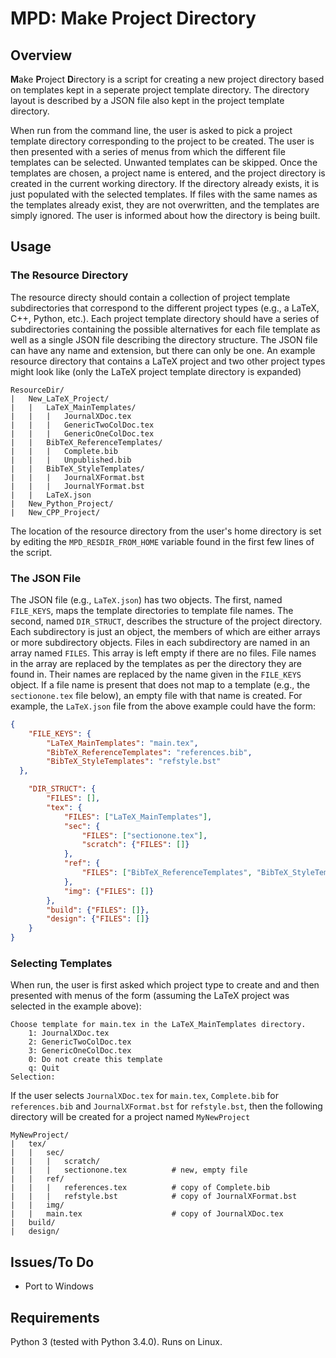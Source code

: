 # MPD: Make Project Directory

## Overview

**M**ake **P**roject **D**irectory is a script for creating a new project directory based on templates kept in a seperate project template directory. The directory layout is described by a JSON file also kept in the project template directory.

When run from the command line, the user is asked to pick a project template directory corresponding to the project to be created. The user is then presented with a series of menus from which the different file templates can be selected. Unwanted templates can be skipped. Once the templates are chosen, a project name is entered, and the project directory is created in the current working directory. If the directory already exists, it is just populated with the selected templates. If files with the same names as the templates already exist, they are not overwritten, and the templates are simply ignored. The user is informed about how the directory is being built.

## Usage

### The Resource Directory

The resource directy should contain a collection of project template subdirectories that correspond to the different project types (e.g., a LaTeX, C++, Python, etc.). Each project template directory should have a series of subdirectories containing the possible alternatives for each file template as well as a single JSON file describing the directory structure. The JSON file can have any name and extension, but there can only be one. An example resource directory that contains a LaTeX project and two other project types might look like (only the LaTeX project template directory is expanded)
```
ResourceDir/
|   New_LaTeX_Project/
|   |   LaTeX_MainTemplates/
|   |   |   JournalXDoc.tex
|   |   |   GenericTwoColDoc.tex
|   |   |   GenericOneColDoc.tex
|   |   BibTeX_ReferenceTemplates/
|   |   |   Complete.bib
|   |   |   Unpublished.bib
|   |   BibTeX_StyleTemplates/
|   |   |   JournalXFormat.bst
|   |   |   JournalYFormat.bst
|   |   LaTeX.json
|   New_Python_Project/
|   New_CPP_Project/
```
The location of the resource directory from the user's home directory is set by editing the `MPD_RESDIR_FROM_HOME` variable found in the first few lines of the script.

### The JSON File

The JSON file (e.g., `LaTeX.json`) has two objects. The first, named `FILE_KEYS`, maps the template directories to template file names. The second, named `DIR_STRUCT`, describes the structure of the project directory. Each subdirectory is just an object, the members of which are either arrays or more subdirectory objects. Files in each subdirectory are named in an array named `FILES`. This array is left empty if there are no files. File names in the array are replaced by the templates as per the directory they are found in. Their names are replaced by the name given in the `FILE_KEYS` object. If a file name is present that does not map to a template (e.g., the `sectionone.tex` file below), an empty file with that name is created. For example, the `LaTeX.json` file from the above example could have the form:
```json
{
    "FILE_KEYS": {
        "LaTeX_MainTemplates": "main.tex",
        "BibTeX_ReferenceTemplates": "references.bib",
        "BibTeX_StyleTemplates": "refstyle.bst"
  },

    "DIR_STRUCT": {
        "FILES": [],
        "tex": {
            "FILES": ["LaTeX_MainTemplates"],
            "sec": {
                "FILES": ["sectionone.tex"],
                "scratch": {"FILES": []}
            },
            "ref": {
                "FILES": ["BibTeX_ReferenceTemplates", "BibTeX_StyleTemplates"]
            },
            "img": {"FILES": []}
        },
        "build": {"FILES": []},
        "design": {"FILES": []}
    }
}
```

### Selecting Templates

When run, the user is first asked which project type to create and and then presented with menus of the form (assuming the LaTeX project was selected in the example above):
```
Choose template for main.tex in the LaTeX_MainTemplates directory.
    1: JournalXDoc.tex
    2: GenericTwoColDoc.tex
    3: GenericOneColDoc.tex
    0: Do not create this template
    q: Quit
Selection:
```
If the user selects `JournalXDoc.tex` for `main.tex`, `Complete.bib` for `references.bib` and `JournalXFormat.bst` for `refstyle.bst`, then the following directory will be created for a project named `MyNewProject`
```
MyNewProject/
|   tex/
|   |   sec/
|   |   |   scratch/
|   |   |   sectionone.tex          # new, empty file
|   |   ref/
|   |   |   references.tex          # copy of Complete.bib
|   |   |   refstyle.bst            # copy of JournalXFormat.bst
|   |   img/
|   |   main.tex                    # copy of JournalXDoc.tex
|   build/
|   design/
```

## Issues/To Do
  * Port to Windows

## Requirements

Python 3 (tested with Python 3.4.0). Runs on Linux.
